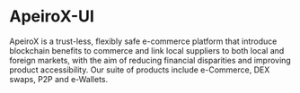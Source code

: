 # ApeiroX-UI
ApeiroX is a trust-less, flexibly safe e-commerce platform that introduce blockchain benefits to commerce and link local suppliers to both local and foreign markets, with the aim of reducing financial disparities and improving product accessibility. Our suite of products include e-Commerce, DEX swaps, P2P and e-Wallets.
